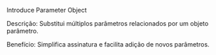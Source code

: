 Introduce Parameter Object

Descrição: Substitui múltiplos parâmetros relacionados por um objeto parâmetro.

Benefício: Simplifica assinatura e facilita adição de novos parâmetros.
